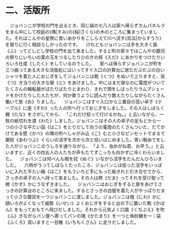 # 二、活版所

　ジョバンニが学校の門を出るとき、同じ組の七八人は家へ帰らずカムパネルラをまん中にして校庭の{隅|すみ}の{桜|さくら}の木のところに集まっていました。それはこんやの星祭に青いあかりをこしらえて川へ流す{烏瓜|からすうり}を取りに行く相談らしかったのです。
　けれどもジョバンニは手を大きく振《ふ》ってどしどし学校の門を出て来ました。すると町の家々ではこんやの銀河の祭りにいちいの葉の玉をつるしたりひのきの枝《えだ》にあかりをつけたりいろいろ仕度《したく》をしているのでした。
　家へは帰らずジョバンニが町を三つ曲ってある大きな活版処にはいってすぐ入口の計算台に居ただぶだぶの白いシャツを着た人におじぎをしてジョバンニは靴《くつ》をぬいで上りますと、突《つ》き当りの大きな扉《と》をあけました。中にはまだ昼なのに電燈がついてたくさんの輪転器がばたりばたりとまわり、きれで頭をしばったりラムプシェードをかけたりした人たちが、何か歌うように読んだり数えたりしながらたくさん働いて居《お》りました。
　ジョバンニはすぐ入口から三番目の高い卓子《テーブル》に座《すわ》った人の所へ行っておじぎをしました。その人はしばらく棚《たな》をさがしてから、
「これだけ拾って行けるかね。」と云いながら、一枚の紙切れを渡《わた》しました。ジョバンニはその人の卓子の足もとから一つの小さな平たい函《はこ》をとりだして向うの電燈のたくさんついた、たてかけてある壁《かべ》の隅の所へしゃがみ込《こ》むと小さなピンセットでまるで粟粒《あわつぶ》ぐらいの活字を次から次と拾いはじめました。青い胸あてをした人がジョバンニのうしろを通りながら、
「よう、虫めがね君、お早う。」と云いますと、近くの四五人の人たちが声もたてずこっちも向かずに冷くわらいました。
　ジョバンニは何べんも眼を拭《ぬぐ》いながら活字をだんだんひろいました。
　六時がうってしばらくたったころ、ジョバンニは拾った活字をいっぱいに入れた平たい箱《はこ》をもういちど手にもった紙きれと引き合せてから、さっきの卓子の人へ持って来ました。その人は黙《だま》ってそれを受け取って微《かす》かにうなずきました。
　ジョバンニはおじぎをすると扉をあけてさっきの計算台のところに来ました。するとさっきの白服を着た人がやっぱりだまって小さな銀貨を一つジョバンニに渡しました。ジョバンニは俄《にわ》かに顔いろがよくなって威勢《いせい》よくおじぎをすると台の下に置いた鞄《かばん》をもっておもてへ飛びだしました。それから元気よく口笛《くちぶえ》を吹《ふ》きながらパン屋へ寄ってパンの塊《かたまり》を一つと角砂糖を一｜袋《ふくろ》買いますと一目散《いちもくさん》に走りだしました。
